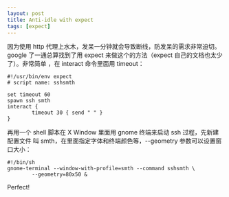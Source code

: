 ```yaml
---
layout: post
title: Anti-idle with expect
tags: [expect]
---
```


因为使用 http 代理上水木，发呆一分钟就会导致断线，防发呆的需求非常迫切。google
了一通总算找到了用 expect 来做这个的方法（expect 自己的文档也太少了）。非常简单
，在 interact 命令里面用 timeout：

    #!/usr/bin/env expect
    # script name: sshsmth

    set timeout 60
    spawn ssh smth
    interact {
            timeout 30 { send " " }
    }

再用一个 shell 脚本在 X Window 里面用 gnome 终端来启动 ssh 过程，先新建配置文件
叫 smth，在里面指定字体和终端颜色等，--geometry 参数可以设置窗口大小：

    #!/bin/sh
    gnome-terminal --window-with-profile=smth --command sshsmth \
            --geometry=80x50 &

Perfect!
